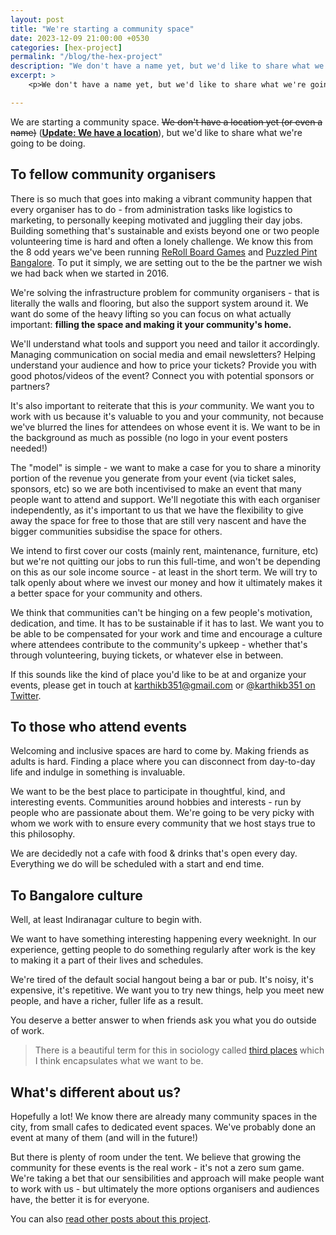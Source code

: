 ```yaml
---
layout: post
title: "We're starting a community space"
date: 2023-12-09 21:00:00 +0530
categories: [hex-project]
permalink: "/blog/the-hex-project"
description: "We don't have a name yet, but we'd like to share what we're going to be doing."
excerpt: >
    <p>We don't have a name yet, but we'd like to share what we're going to be doing.</p>

---
```


We are starting a community space. ~~We don't have a location yet (or even a name)~~ ([**Update: We have a location**](/blog/we-have-a-venue)), but we'd like to share what we're going to be doing.

## To fellow community organisers

There is so much that goes into making a vibrant community happen that every organiser has to do - from administration tasks like logistics to marketing, to personally keeping motivated and juggling their day jobs. Building something that's sustainable and exists beyond one or two people volunteering time is hard and often a lonely challenge. We know this from the 8 odd years we've been running [ReRoll Board Games](https://reroll.in) and [Puzzled Pint Bangalore](https://twitter.com/puzzledpintblr). To put it simply, we are setting out to the be the partner we wish we had back when we started in 2016.

We're solving the infrastructure problem for community organisers - that is literally the walls and flooring, but also the support system around it. We want do some of the heavy lifting so you can focus on what actually important: **filling the space and making it your community's home.**

We'll understand what tools and support you need and tailor it accordingly. Managing communication on social media and email newsletters? Helping understand your audience and how to price your tickets? Provide you with good photos/videos of the event? Connect you with potential sponsors or partners?

It's also important to reiterate that this is _your_ community. We want you to work with us because it's valuable to you and your community, not because we've blurred the lines for attendees on whose event it is. We want to be in the background as much as possible (no logo in your event posters needed!)

The "model" is simple - we want to make a case for you to share a minority portion of the revenue you generate from your event (via ticket sales, sponsors, etc) so we are both incentivised to make an event that many people want to attend and support. We'll negotiate this with each organiser independently, as it's important to us that we have the flexibility to give away the space for free to those that are still very nascent and have the bigger communities subsidise the space for others.

We intend to first cover our costs (mainly rent, maintenance, furniture, etc) but we're not quitting our jobs to run this full-time, and won't be depending on this as our sole income source - at least in the short term. We will try to talk openly about where we invest our money and how it ultimately makes it a better space for your community and others.

We think that communities can't be hinging on a few people's motivation, dedication, and time. It has to be sustainable if it has to last. We want you to be able to be compensated for your work and time and encourage a culture where attendees contribute to the community's upkeep - whether that's through volunteering, buying tickets, or whatever else in between.

If this sounds like the kind of place you'd like to be at and organize your events, please get in touch at [karthikb351@gmail.com](mailto:karthikb351@gmail.com) or [@karthikb351 on Twitter](https://twitter.com/karthikb351).

## To those who attend events

Welcoming and inclusive spaces are hard to come by. Making friends as adults is hard. Finding a place where you can disconnect from day-to-day life and indulge in something is invaluable.

We want to be the best place to participate in thoughtful, kind, and interesting events. Communities around hobbies and interests - run by people who are passionate about them. We're going to be very picky with whom we work with to ensure every community that we host stays true to this philosophy.

We are decidedly not a cafe with food & drinks that's open every day. Everything we do will be scheduled with a start and end time.

## To Bangalore culture

Well, at least Indiranagar culture to begin with.

We want to have something interesting happening every weeknight. In our experience, getting people to do something regularly after work is the key to making it a part of their lives and schedules.

We're tired of the default social hangout being a bar or pub. It's noisy, it's expensive, it's repetitive. We want you to try new things, help you meet new people, and have a richer, fuller life as a result.

You deserve a better answer to when friends ask you what you do outside of work.

> There is a beautiful term for this in sociology called [third places](https://www.thegoodtrade.com/features/third-place-community-spaces/) which I think encapsulates what we want to be.

## What's different about us?

Hopefully a lot! We know there are already many community spaces in the city, from small cafes to dedicated event spaces. We've probably done an event at many of them (and will in the future!)

But there is plenty of room under the tent. We believe that growing the community for these events is the real work - it's not a zero sum game. We're taking a bet that our sensibilities and approach will make people want to work with us - but ultimately the more options organisers and audiences have, the better it is for everyone.

You can also [read other posts about this project](/blog/hex-project).
